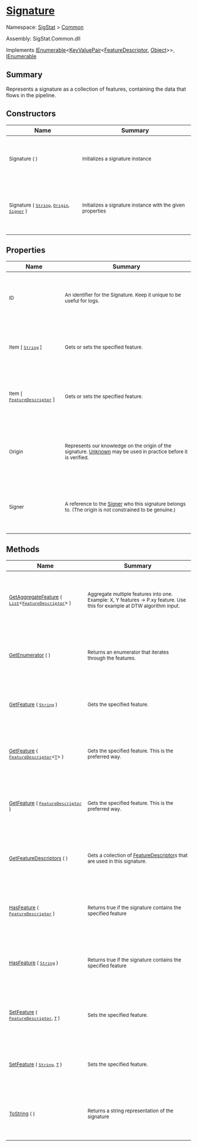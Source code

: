 # [Signature](./Signature.md)

Namespace: [SigStat]() > [Common](./README.md)

Assembly: SigStat.Common.dll

Implements [IEnumerable](https://docs.microsoft.com/en-us/dotnet/api/System.Collections.Generic.IEnumerable-1)\<[KeyValuePair](https://docs.microsoft.com/en-us/dotnet/api/System.Collections.Generic.KeyValuePair-2)\<[FeatureDescriptor](./FeatureDescriptor.md), [Object](https://docs.microsoft.com/en-us/dotnet/api/System.Object)>>, [IEnumerable](https://docs.microsoft.com/en-us/dotnet/api/System.Collections.IEnumerable)

## Summary
Represents a signature as a collection of features, containing the data that flows in the pipeline.

## Constructors

| Name | Summary | 
| --- | --- | 
| <p>&nbsp;</p><sub>Signature (  )</sub><p>&nbsp;</p>| <p>&nbsp;</p><sub>Initializes a signature instance</sub><p>&nbsp;</p>| <br>
| <p>&nbsp;</p><sub>Signature ( [`String`](https://docs.microsoft.com/en-us/dotnet/api/System.String), [`Origin`](./Origin.md), [`Signer`](./Signer.md) )</sub><p>&nbsp;</p>| <p>&nbsp;</p><sub>Initializes a signature instance with the given properties</sub><p>&nbsp;</p>| <br>


## Properties

| Name | Summary | 
| --- | --- | 
| <p>&nbsp;</p><sub>ID</sub><p>&nbsp;</p>| <p>&nbsp;</p><sub>An identifier for the Signature. Keep it unique to be useful for logs.</sub><p>&nbsp;</p>| <br>
| <p>&nbsp;</p><sub>Item [ [`String`](https://docs.microsoft.com/en-us/dotnet/api/System.String) ]</sub><p>&nbsp;</p>| <p>&nbsp;</p><sub>Gets or sets the specified feature.</sub><p>&nbsp;</p>| <br>
| <p>&nbsp;</p><sub>Item [ [`FeatureDescriptor`](./FeatureDescriptor.md) ]</sub><p>&nbsp;</p>| <p>&nbsp;</p><sub>Gets or sets the specified feature.</sub><p>&nbsp;</p>| <br>
| <p>&nbsp;</p><sub>Origin</sub><p>&nbsp;</p>| <p>&nbsp;</p><sub>Represents our knowledge on the origin of the signature. [Unknown](https://github.com/hargitomi97/sigstat/blob/master/docs/md/SigStat/Common/Origin.md) may be used in practice before it is verified.</sub><p>&nbsp;</p>| <br>
| <p>&nbsp;</p><sub>Signer</sub><p>&nbsp;</p>| <p>&nbsp;</p><sub>A reference to the [Signer](https://github.com/hargitomi97/sigstat/blob/master/docs/md/SigStat/Common/Signer.md) who this signature belongs to. (The origin is not constrained to be genuine.)</sub><p>&nbsp;</p>| <br>


## Methods

| Name | Summary | 
| --- | --- | 
| <p>&nbsp;</p><sub>[GetAggregateFeature](./Methods/Signature-100663444.md) ( [`List`](https://docs.microsoft.com/en-us/dotnet/api/System.Collections.Generic.List-1)\<[`FeatureDescriptor`](./FeatureDescriptor.md)> )</sub><p>&nbsp;</p>| <p>&nbsp;</p><sub>Aggregate multiple features into one. Example: X, Y features -&gt; P.xy feature.  Use this for example at DTW algorithm input.</sub><p>&nbsp;</p>| <br>
| <p>&nbsp;</p><sub>[GetEnumerator](./Methods/Signature-100663448.md) (  )</sub><p>&nbsp;</p>| <p>&nbsp;</p><sub>Returns an enumerator that iterates through the features.</sub><p>&nbsp;</p>| <br>
| <p>&nbsp;</p><sub>[GetFeature](./Methods/Signature-100663438.md) ( [`String`](https://docs.microsoft.com/en-us/dotnet/api/System.String) )</sub><p>&nbsp;</p>| <p>&nbsp;</p><sub>Gets the specified feature.</sub><p>&nbsp;</p>| <br>
| <p>&nbsp;</p><sub>[GetFeature](./Methods/Signature-100663439.md) ( [`FeatureDescriptor`](./FeatureDescriptor-1.md)\<[`T`](./Signature.md)> )</sub><p>&nbsp;</p>| <p>&nbsp;</p><sub>Gets the specified feature. This is the preferred way.</sub><p>&nbsp;</p>| <br>
| <p>&nbsp;</p><sub>[GetFeature](./Methods/Signature-100663440.md) ( [`FeatureDescriptor`](./FeatureDescriptor.md) )</sub><p>&nbsp;</p>| <p>&nbsp;</p><sub>Gets the specified feature. This is the preferred way.</sub><p>&nbsp;</p>| <br>
| <p>&nbsp;</p><sub>[GetFeatureDescriptors](./Methods/Signature-100663441.md) (  )</sub><p>&nbsp;</p>| <p>&nbsp;</p><sub>Gets a collection of [FeatureDescriptor](https://github.com/hargitomi97/sigstat/blob/master/docs/md/SigStat/Common/FeatureDescriptor.md)s that are used in this signature.</sub><p>&nbsp;</p>| <br>
| <p>&nbsp;</p><sub>[HasFeature](./Methods/Signature-100663445.md) ( [`FeatureDescriptor`](./FeatureDescriptor.md) )</sub><p>&nbsp;</p>| <p>&nbsp;</p><sub>Returns true if the signature contains the specified feature</sub><p>&nbsp;</p>| <br>
| <p>&nbsp;</p><sub>[HasFeature](./Methods/Signature-100663446.md) ( [`String`](https://docs.microsoft.com/en-us/dotnet/api/System.String) )</sub><p>&nbsp;</p>| <p>&nbsp;</p><sub>Returns true if the signature contains the specified feature</sub><p>&nbsp;</p>| <br>
| <p>&nbsp;</p><sub>[SetFeature](./Methods/Signature-100663442.md) ( [`FeatureDescriptor`](./FeatureDescriptor.md), [`T`](./Signature.md) )</sub><p>&nbsp;</p>| <p>&nbsp;</p><sub>Sets the specified feature.</sub><p>&nbsp;</p>| <br>
| <p>&nbsp;</p><sub>[SetFeature](./Methods/Signature-100663443.md) ( [`String`](https://docs.microsoft.com/en-us/dotnet/api/System.String), [`T`](./Signature.md) )</sub><p>&nbsp;</p>| <p>&nbsp;</p><sub>Sets the specified feature.</sub><p>&nbsp;</p>| <br>
| <p>&nbsp;</p><sub>[ToString](./Methods/Signature-100663447.md) (  )</sub><p>&nbsp;</p>| <p>&nbsp;</p><sub>Returns a string representation of the signature</sub><p>&nbsp;</p>| <br>


